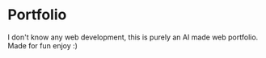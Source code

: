 # Portfolio
I don't know any web development, this is purely an AI made web portfolio. Made for fun enjoy :) 
